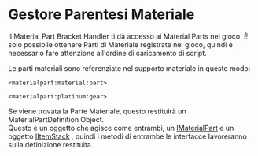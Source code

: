 # Gestore Parentesi Materiale

Il Material Part Bracket Handler ti dà accesso ai Material Parts nel gioco. È solo possibile ottenere Parti di Materiale registrate nel gioco, quindi è necessario fare attenzione all'ordine di caricamento di script.

Le parti materiali sono referenziate nel supporto materiale in questo modo:

```zenscript
<materialpart:material:part>

<materialpart:platinum:gear>
```

Se viene trovata la Parte Materiale, questo restituirà un MaterialPartDefinition Object.  
Questo è un oggetto che agisce come entrambi, un [IMaterialPart](/Mods/ContentTweaker/Materials/Materials/MaterialPart/) e un oggetto [IItemStack](/Vanilla/Items/IItemStack/) , quindi i metodi di entrambe le interfacce lavoreranno sulla definizione restituita.
